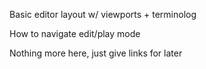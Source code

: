 Basic editor layout w/ viewports + terminolog

How to navigate edit/play mode

Nothing more here, just give links for later